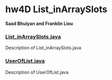 # hw4D List_inArraySlots
**Saad Bhuiyan and Franklin Liou**

### [List_inArraySlots.java](List_inArraySlots.java)
Description of List_inArraySlots.java

### [UserOfList.java](UserOfList.java)
Description of UserOfList.java
